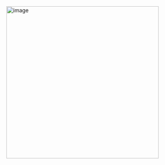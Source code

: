 <img width="400" alt="image" src="https://github.com/user-attachments/assets/02e3d2ab-fb3a-443b-946a-0e52e6b605f4" />
